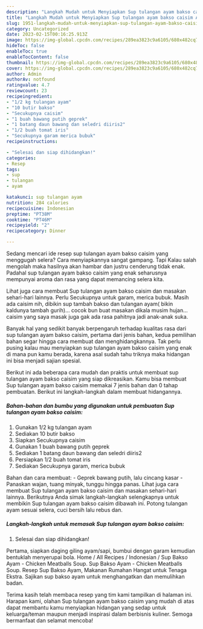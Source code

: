 ```yaml
---
description: "Langkah Mudah untuk Menyiapkan Sup tulangan ayam bakso caisim Anti Gagal"
title: "Langkah Mudah untuk Menyiapkan Sup tulangan ayam bakso caisim Anti Gagal"
slug: 1951-langkah-mudah-untuk-menyiapkan-sup-tulangan-ayam-bakso-caisim-anti-gagal
category: Uncategorized
date: 2023-02-15T00:16:25.913Z
image: https://img-global.cpcdn.com/recipes/289ea3823c9a6105/680x482cq70/sup-tulangan-ayam-bakso-caisim-foto-resep-utama.jpg
hideToc: false
enableToc: true
enableTocContent: false
thumbnail: https://img-global.cpcdn.com/recipes/289ea3823c9a6105/680x482cq70/sup-tulangan-ayam-bakso-caisim-foto-resep-utama.jpg
cover: https://img-global.cpcdn.com/recipes/289ea3823c9a6105/680x482cq70/sup-tulangan-ayam-bakso-caisim-foto-resep-utama.jpg
author: Admin
authorAv: notfound
ratingvalue: 4.7
reviewcount: 23
recipeingredient:
- "1/2 kg tulangan ayam"
- "10 butir bakso"
- "Secukupnya caisim"
- "1 buah bawang putih geprek"
- "1 batang daun bawang dan seledri diiris2"
- "1/2 buah tomat iris"
- "Secukupnya garam merica bubuk"
recipeinstructions:

- "Selesai dan siap dihidangkan!"
categories:
- Resep
tags:
- sup
- tulangan
- ayam

katakunci: sup tulangan ayam 
nutrition: 284 calories
recipecuisine: Indonesian
preptime: "PT38M"
cooktime: "PT46M"
recipeyield: "2"
recipecategory: Dinner

---
```



Sedang mencari ide resep sup tulangan ayam bakso caisim yang menggugah selera? Cara menyiapkannya sangat gampang. Tapi Kalau salah mengolah maka hasilnya akan hambar dan justru cenderung tidak enak. Padahal sup tulangan ayam bakso caisim yang enak seharusnya mempunyai aroma dan rasa yang dapat memancing selera kita.


Lihat juga cara membuat Sup tulangan ayam bakso caisim dan masakan sehari-hari lainnya. Perlu Secukupnya untuk garam, merica bubuk. Masih ada caisim nih, dibikin sup tambah bakso dan tulangan ayam( bikin kaldunya tambah gurih)… cocok bun buat masakan dikala musim hujan… caisim yang saya masak juga gak ada rasa pahitnya jadi anak-anak suka.

Banyak hal yang sedikit banyak berpengaruh terhadap kualitas rasa dari sup tulangan ayam bakso caisim, pertama dari jenis bahan, kedua pemilihan bahan segar hingga cara membuat dan menghidangkannya. Tak perlu pusing kalau mau menyiapkan sup tulangan ayam bakso caisim yang enak di mana pun kamu berada, karena asal sudah tahu triknya maka hidangan ini bisa menjadi sajian spesial.


Berikut ini ada beberapa cara mudah dan praktis untuk membuat sup tulangan ayam bakso caisim yang siap dikreasikan. Kamu bisa membuat Sup tulangan ayam bakso caisim memakai 7 jenis bahan dan 0 tahap pembuatan. Berikut ini langkah-langkah dalam membuat hidangannya.

<!--inarticleads1-->

##### Bahan-bahan dan bumbu yang digunakan untuk pembuatan Sup tulangan ayam bakso caisim:

1. Gunakan 1/2 kg tulangan ayam
1. Sediakan 10 butir bakso
1. Siapkan Secukupnya caisim
1. Gunakan 1 buah bawang putih geprek
1. Sediakan 1 batang daun bawang dan seledri diiris2
1. Persiapkan 1/2 buah tomat iris
1. Sediakan Secukupnya garam, merica bubuk


Bahan dan cara membuat: - Geprek bawang putih, lalu cincang kasar - Panaskan wajan, tuang minyak, tunggu hingga panas. Lihat juga cara membuat Sup tulangan ayam bakso caisim dan masakan sehari-hari lainnya. Berikutnya Anda simak langkah-langkah selengkapnya untuk membikin Sup tulangan ayam bakso caisim dibawah ini. Potong tulangan ayam sesuai selera, cuci bersih lalu rebus dan. 

<!--inarticleads2-->

##### Langkah-langkah untuk memasak Sup tulangan ayam bakso caisim:


1. Selesai dan siap dihidangkan!

Pertama, siapkan daging giling ayam/sapi, bumbui dengan garam kemudian bentuklah menyerupai bola. Home / All Recipes / Indonesian / Sup Bakso Ayam - Chicken Meatballs Soup. Sup Bakso Ayam - Chicken Meatballs Soup. Resep Sup Bakso Ayam, Makanan Rumahan Hangat untuk Tenaga Ekstra. Sajikan sup bakso ayam untuk menghangatkan dan memulihkan badan. 

Terima kasih telah membaca resep yang tim kami tampilkan di halaman ini. Harapan kami, olahan Sup tulangan ayam bakso caisim yang mudah di atas dapat membantu kamu menyiapkan hidangan yang sedap untuk keluarga/teman maupun menjadi inspirasi dalam berbisnis kuliner. Semoga bermanfaat dan selamat mencoba!
